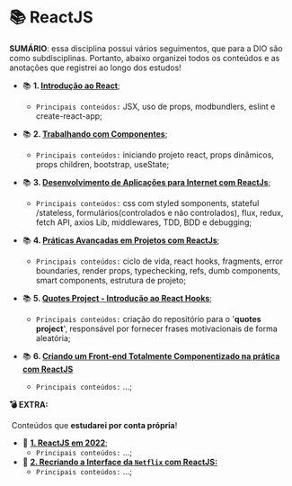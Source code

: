 # :books: ReactJS

**SUMÁRIO**: essa disciplina possui vários seguimentos, que para a DIO são como subdisciplinas. Portanto, abaixo organizei todos os conteúdos e as anotações que registrei ao longo dos estudos!

- :books: **1. [Introdução ao React](https://github.com/KevinyTeixeira/dio-desafio-github/blob/main/ReactsJs/1.%20Introdu%C3%A7%C3%A3o%20ao%20React.md)**;
  - `Principais conteúdos:` JSX, uso de props, modbundlers, eslint e create-react-app;
- :books: **2. [Trabalhando com Componentes](https://github.com/KevinyTeixeira/dio-desafio-github/blob/main/ReactsJs/2.%20Trabalhando%20com%20Componentes.md)**;
  - `Principais conteúdos:` iniciando projeto react, props dinâmicos, props children, bootstrap,  useState;
- :books: **3. [Desenvolvimento de Aplicações para Internet com ReactJs](https://github.com/KevinyTeixeira/dio-desafio-github/blob/main/ReactsJs/3.%20Desenvolvimento%20de%20Aplica%C3%A7%C3%B5es%20para%20Internet%20com%20ReactJs.md)**;
  - `Principais conteúdos:` css com styled somponents, stateful /stateless, formulários(controlados e não controlados), flux, redux, fetch API, axios Lib, middlewares, TDD, BDD e debugging;
- :books: **4. [Práticas Avançadas em Projetos com ReactJs](https://github.com/KevinyTeixeira/dio-desafio-github/blob/main/ReactsJs/4.%20Pr%C3%A1ticas%20Avan%C3%A7adas%20em%20Projetos%20com%20ReactJs.md)**;
  - `Principais conteúdos:` ciclo de vida, react hooks, fragments, error boundaries, render props, typechecking, refs, dumb components, smart components, estrutura de projeto;
- :books: **5. [Quotes Project - Introdução ao React Hooks](https://github.com/KevinyTeixeira/quotesproject-fromdio)**;
  - `Principais conteúdos:` criação do repositório para o '**quotes project**', responsável por fornecer frases motivacionais de forma aleatória;

- :books: **6. [Criando um Front-end Totalmente Componentizado na prática com ReactJS]()**
  - `Principais conteúdos:` ...;


**:bomb: EXTRA:**

​	Conteúdos que **estudarei por conta própria**!

- :gem: **[1. ReactJS em 2022]()**;
  - `Principais conteúdos:` ...;
- :movie_camera: **[2. Recriando a Interface da `Netflix` com ReactJS:]()**
  - `Principais conteúdos:` ...;
